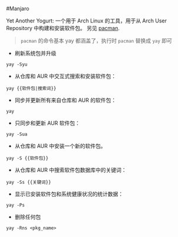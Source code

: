 #Manjaro 

Yet Another Yogurt: 一个用于 Arch Linux 的工具，用于从 Arch User Repository 中构建和安装软件包。 另见 [pacman](obsidian://open?vault=Obsidian_Notes&file=Tools%2FWSL2%2FArch(Manjaro)%20Linux%20Pacman%20%E5%91%BD%E4%BB%A4%E8%AF%A6%E8%A7%A3).

> `pacman` 的命令基本 yay 都涵盖了，执行时 `pacman` 替换成 `yay` 即可

- 刷新系统包并升级

`yay -Syu`

- 从仓库和 AUR 中交互式搜索和安装软件包：

`yay {{软件包|搜索词}}`

- 同步并更新所有来自仓库和 AUR 的软件包：

`yay`

- 只同步和更新 AUR 软件包：

`yay -Sua`

- 从仓库和 AUR 中安装一个新的软件包。

`yay -S {{软件包}}`

- 从仓库和 AUR 中搜索软件包数据库中的关键词：

`yay -Ss {{关键词}}`

- 显示已安装软件包和系统健康状况的统计数据：

`yay -Ps`

- 删除任何包

`yay -Rns <pkg_name>`

